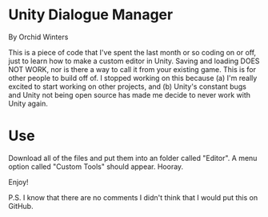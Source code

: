# Unity Dialogue Manager
By Orchid Winters

This is a piece of code that I've spent the last month or so coding on or off, just to learn how to make a custom editor in Unity.
Saving and loading DOES NOT WORK, nor is there a way to call it from your existing game. This is for other people to build off of.
I stopped working on this because (a) I'm really excited to start working on other projects, and (b) Unity's constant bugs and Unity
not being open source has made me decide to never work with Unity again.

# Use
Download all of the files and put them into an folder called "Editor". A menu option called "Custom Tools" should appear. Hooray.

Enjoy!

P.S. I know that there are no comments I didn't think that I would put this on GitHub.
